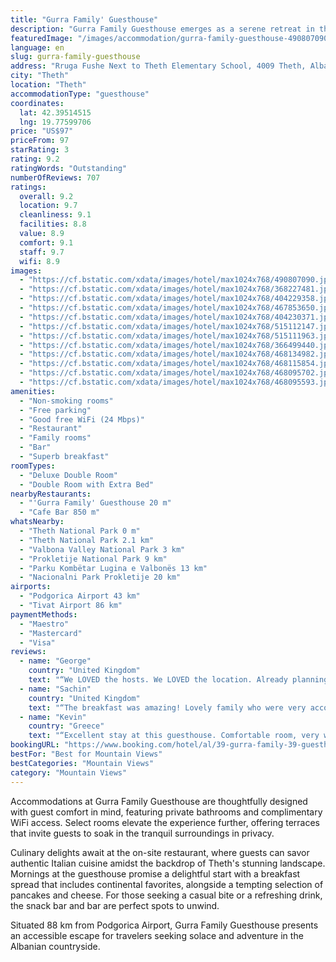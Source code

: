 ```yaml
---
title: "Gurra Family' Guesthouse"
description: "Gurra Family Guesthouse emerges as a serene retreat in the heart of Theth, within the picturesque Shkoder County."
featuredImage: "/images/accommodation/gurra-family-guesthouse-490807090.jpg"
language: en
slug: gurra-family-guesthouse
address: "Rruga Fushe Next to Theth Elementary School, 4009 Theth, Albania"
city: "Theth"
location: "Theth"
accommodationType: "guesthouse"
coordinates:
  lat: 42.39514515
  lng: 19.77599706
price: "US$97"
priceFrom: 97
starRating: 3
rating: 9.2
ratingWords: "Outstanding"
numberOfReviews: 707
ratings:
  overall: 9.2
  location: 9.7
  cleanliness: 9.1
  facilities: 8.8
  value: 8.9
  comfort: 9.1
  staff: 9.7
  wifi: 8.9
images:
  - "https://cf.bstatic.com/xdata/images/hotel/max1024x768/490807090.jpg?k=6d80d8d804dec63f158be6173da81a45eb14fae904cb988204dcf38aac958178&o=&hp=1"
  - "https://cf.bstatic.com/xdata/images/hotel/max1024x768/368227481.jpg?k=dc5fef1aca22847107d4a1c3df60c31039d0d7ef4bb4fb5c6b1901f636c0d521&o=&hp=1"
  - "https://cf.bstatic.com/xdata/images/hotel/max1024x768/404229358.jpg?k=c508d9a8e2cbbce357237962769c4dcef24edd1a6c8969247485a510d1f5e1d8&o=&hp=1"
  - "https://cf.bstatic.com/xdata/images/hotel/max1024x768/467853650.jpg?k=d45df365b397089a830ba53c3b365a04cf3402777af12c3a21ca51eb2a6c4895&o=&hp=1"
  - "https://cf.bstatic.com/xdata/images/hotel/max1024x768/404230371.jpg?k=f91cd20da4ca9e6eede9a4ef4ed023840e3af33300e77242774b71f165395cf1&o=&hp=1"
  - "https://cf.bstatic.com/xdata/images/hotel/max1024x768/515112147.jpg?k=51557dcf95ac2540c01a34367fe0be4d4af9e06274613c4f7396b0024fc05b2e&o=&hp=1"
  - "https://cf.bstatic.com/xdata/images/hotel/max1024x768/515111963.jpg?k=f9c856b696b03bd17e151b5c010b769d93f9946a0269a09d11f52b9541536d8f&o=&hp=1"
  - "https://cf.bstatic.com/xdata/images/hotel/max1024x768/366499440.jpg?k=8c33b2167929279d5dd8ef11cf78a3a33205c36a17a068eac7241f6520b7fa92&o=&hp=1"
  - "https://cf.bstatic.com/xdata/images/hotel/max1024x768/468134982.jpg?k=13e6406243158c85777aa5f543e380b48ebc1f2d1a8b1b1c1ead779384a50d45&o=&hp=1"
  - "https://cf.bstatic.com/xdata/images/hotel/max1024x768/468115854.jpg?k=6daa6cfb25fa670da901c73ab96f47a07a1216fe7dee096e0d3db1eceead86ae&o=&hp=1"
  - "https://cf.bstatic.com/xdata/images/hotel/max1024x768/468095702.jpg?k=962ba3dd2781b283cc5d20e35bc01e150d3d6abe891708b21fed5444855b6301&o=&hp=1"
  - "https://cf.bstatic.com/xdata/images/hotel/max1024x768/468095593.jpg?k=7d18a7a49fff4dbf10b421bdfd8ff9d7115d4097e8b8d535ac88acd166d3d076&o=&hp=1"
amenities:
  - "Non-smoking rooms"
  - "Free parking"
  - "Good free WiFi (24 Mbps)"
  - "Restaurant"
  - "Family rooms"
  - "Bar"
  - "Superb breakfast"
roomTypes:
  - "Deluxe Double Room"
  - "Double Room with Extra Bed"
nearbyRestaurants:
  - "'Gurra Family' Guesthouse 20 m"
  - "Cafe Bar 850 m"
whatsNearby:
  - "Theth National Park 0 m"
  - "Theth National Park 2.1 km"
  - "Valbona Valley National Park 3 km"
  - "Prokletije National Park 9 km"
  - "Parku Kombëtar Lugina e Valbonës 13 km"
  - "Nacionalni Park Prokletije 20 km"
airports:
  - "Podgorica Airport 43 km"
  - "Tivat Airport 86 km"
paymentMethods:
  - "Maestro"
  - "Mastercard"
  - "Visa"
reviews:
  - name: "George"
    country: "United Kingdom"
    text: "“We LOVED the hosts. We LOVED the location. Already planning our next trip back in September.”"
  - name: "Sachin"
    country: "United Kingdom"
    text: "“The breakfast was amazing! Lovely family who were very accommodating! Located very well! Highly recommended!”"
  - name: "Kevin"
    country: "Greece"
    text: "“Excellent stay at this guesthouse. Comfortable room, very welcoming and friendly staff, copious amounts of very tasty food. Highly recommend.”"
bookingURL: "https://www.booking.com/hotel/al/39-gurra-family-39-guesthouse.en-gb.html?aid=8035640"
bestFor: "Best for Mountain Views"
bestCategories: "Mountain Views"
category: "Mountain Views"
---
```


Accommodations at Gurra Family Guesthouse are thoughtfully designed with guest comfort in mind, featuring private bathrooms and complimentary WiFi access. Select rooms elevate the experience further, offering terraces that invite guests to soak in the tranquil surroundings in privacy.

Culinary delights await at the on-site restaurant, where guests can savor authentic Italian cuisine amidst the backdrop of Theth's stunning landscape. Mornings at the guesthouse promise a delightful start with a breakfast spread that includes continental favorites, alongside a tempting selection of pancakes and cheese. For those seeking a casual bite or a refreshing drink, the snack bar and bar are perfect spots to unwind.

Situated 88 km from Podgorica Airport, Gurra Family Guesthouse presents an accessible escape for travelers seeking solace and adventure in the Albanian countryside.
